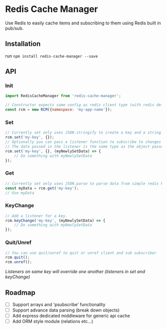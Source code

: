 # Redis Cache Manager
Use Redis to easily cache items and subscribing to them using Redis built in pub/sub.

## Installation
run `npm install redis-cache-manager --save`

## API
### Init

```javascript
import RedisCacheManager from 'redis-cache-manager';

// Constructor expects same config as redis client type (with redis defaults) with namespace property added for scoping
const rcm = new RCM({namespace: 'my-app-name'});
```

### Set

```javascript
// Currently set only uses JSON.stringify to create a key and a string of stored values.
rcm.set('my-key', {});
// Optionally you can pass a listener function to subscribe to changes in object (for every 'set' called on key)
// The data passed in the listener is the same type as the object passed.
rcm.set('my-key', {}, (myNewlySetData) => {
    // Do something with myNewlySetData
});
```

### Get

```javascript
// Currently set only uses JSON.parse to parse data from simple redis key and use in code.
const myData = rcm.get('my-key');
// Use myData
```

### KeyChange

```javascript
// Add a listener for a key. 
rcm.keyChange('my-key', (myNewlySetData) => {
    // Do something with myNewlySetData
});
```

### Quit/Unref

```javascript
// You can use quit/unref to quit or unref client and sub subscriber
rcm.quit();
rcm.unref();
```
*Listeners on same key will override one another (listeners in set and keyChange)*

## Roadmap

- [ ] Support arrays and 'psubscribe' functionality
- [ ] Support advance data parsing (break down objects)
- [ ] Add express dedicated middleware for generic api cache
- [ ] Add ORM style module (relations etc...)
